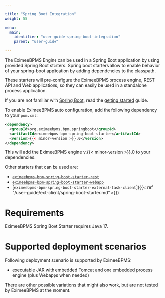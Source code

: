 ```yaml
---

title: "Spring Boot Integration"
weight: 55

menu:
  main:
    identifier: "user-guide-spring-boot-integration"
    parent: "user-guide"

---
```


The EximeeBPMS Engine can be used in a Spring Boot application by using provided Spring Boot starters.
Spring boot starters allow to enable behavior of your spring-boot application by adding dependencies to the classpath.

These starters will pre-configure the EximeeBPMS process engine, REST API and Web applications, so they can easily be used in a standalone process application.

If you are not familiar with [Spring Boot](http://projects.spring.io/spring-boot/), read the [getting started](http://docs.spring.io/spring-boot/docs/current/reference/htmlsingle/#getting-started) guide.

To enable EximeeBPMS auto configuration, add the following dependency to your ```pom.xml```:

```xml
<dependency>
  <groupId>org.eximeebpms.bpm.springboot</groupId>
  <artifactId>eximeebpms-bpm-spring-boot-starter</artifactId>
  <version>{{< minor-version >}}.0</version>
</dependency>
```

This will add the EximeeBPMS engine v.{{< minor-version >}}.0 to your dependencies.

Other starters that can be used are: 

* [`eximeebpms-bpm-spring-boot-starter-rest`](rest-api)
* [`eximeebpms-bpm-spring-boot-starter-webapp`](webapps)
* [`eximeebpms-bpm-spring-boot-starter-external-task-client`]({{< ref "/user-guide/ext-client/spring-boot-starter.md" >}})

# Requirements

EximeeBPMS Spring Boot Starter requires Java 17.

# Supported deployment scenarios

Following deployment scenario is supported by EximeeBPMS:

* executable JAR with embedded Tomcat and one embedded process engine (plus Webapps when needed)

There are other possible variations that might also work, but are not tested by EximeeBPMS at the moment.
